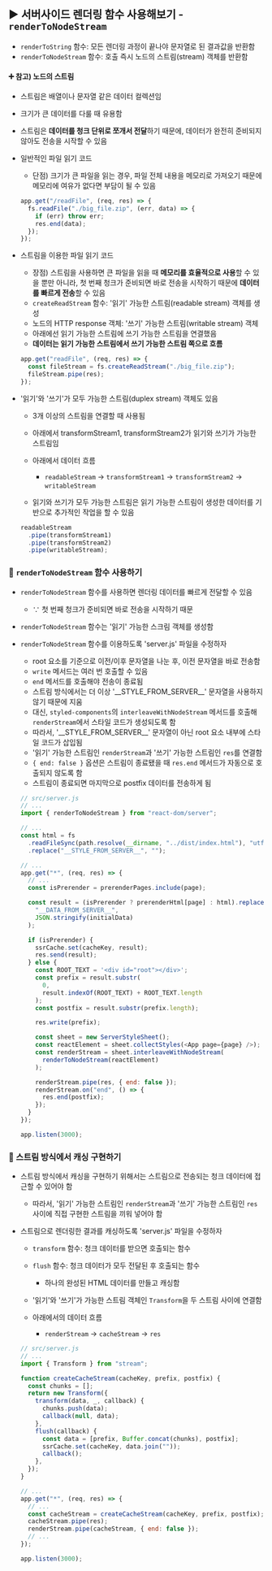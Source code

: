 ## ▶ 서버사이드 렌더링 함수 사용해보기 - `renderToNodeStream`

- `renderToString` 함수: 모든 렌더링 과정이 끝나야 문자열로 된 결과값을 반환함
- `renderToNodeStream` 함수: 호출 즉시 노드의 스트림(stream) 객체를 반환함

#### ➕ 참고) 노드의 스트림

- 스트림은 배열이나 문자열 같은 데이터 컬렉션임
- 크기가 큰 데이터를 다룰 때 유용함
- 스트림은 **데이터를 청크 단위로 쪼개서 전달**하기 때문에, 데이터가 완전히 준비되지 않아도 전송을 시작할 수 있음

- 일반적인 파일 읽기 코드

  - 단점) 크기가 큰 파일을 읽는 경우, 파일 전체 내용을 메모리로 가져오기 때문에 메모리에 여유가 없다면 부담이 될 수 있음

  ```js
  app.get("/readFile", (req, res) => {
    fs.readFile("./big_file.zip", (err, data) => {
      if (err) throw err;
      res.end(data);
    });
  });
  ```

- 스트림을 이용한 파일 읽기 코드

  - 장점) 스트림을 사용하면 큰 파일을 읽을 때 **메모리를 효율적으로 사용**할 수 있을 뿐만 아니라, 첫 번째 청크가 준비되면 바로 전송을 시작하기 때문에 **데이터를 빠르게 전송**할 수 있음
  - `createReadStream` 함수: '읽기' 가능한 스트림(readable stream) 객체를 생성
  - 노드의 HTTP response 객체: '쓰기' 가능한 스트림(writable stream) 객체
  - 아래에선 읽기 가능한 스트림에 쓰기 가능한 스트림을 연결했음
  - **데이터는 읽기 가능한 스트림에서 쓰기 가능한 스트림 쪽으로 흐름**

  ```js
  app.get("readFile", (req, res) => {
    const fileStream = fs.createReadStream("./big_file.zip");
    fileStream.pipe(res);
  });
  ```

- '읽기'와 '쓰기'가 모두 가능한 스트림(duplex stream) 객체도 있음

  - 3개 이상의 스트림을 연결할 때 사용됨
  - 아래에서 transformStream1, transformStream2가 읽기와 쓰기가 가능한 스트림임
  - 아래에서 데이터 흐름

    - `readableStream` → `transformStream1` → `transformStream2` → `writableStream`

  - 읽기와 쓰기가 모두 가능한 스트림은 읽기 가능한 스트림이 생성한 데이터를 기반으로 추가적인 작업을 할 수 있음

  ```js
  readableStream
    .pipe(transformStream1)
    .pipe(transformStream2)
    .pipe(writableStream);
  ```

### 🔹 `renderToNodeStream` 함수 사용하기

- `renderToNodeStream` 함수를 사용하면 렌더링 데이터를 빠르게 전달할 수 있음

  - ∵ 첫 번째 청크가 준비되면 바로 전송을 시작하기 때문

- `renderToNodeStream` 함수는 '읽기' 가능한 스크림 객체를 생성함

- `renderToNodeStream` 함수를 이용하도록 'server.js' 파일을 수정하자

  - root 요소를 기준으로 이전/이후 문자열을 나눈 후, 이전 문자열을 바로 전송함
  - `write` 메서드는 여러 번 호출할 수 있음
  - `end` 메서드를 호출해야 전송이 종료됨
  - 스트림 방식에서는 더 이상 '\_\_STYLE_FROM_SERVER\_\_' 문자열을 사용하지 않기 때문에 지움
  - 대신, `styled-components`의 `interleaveWithNodeStream` 메서드를 호출해 `renderStream`에서 스타일 코드가 생성되도록 함
  - 따라서, '\_\_STYLE_FROM_SERVER\_\_' 문자열이 아닌 root 요소 내부에 스타일 코드가 삽입됨
  - '읽기' 가능한 스트림인 `renderStream`과 '쓰기' 가능한 스트림인 `res`를 연결함
  - `{ end: false }` 옵션은 스트림이 종료됐을 때 `res.end` 메서드가 자동으로 호출되지 않도록 함
  - 스트림이 종료되면 마지막으로 postfix 데이터를 전송하게 됨

  ```js
  // src/server.js
  // ...
  import { renderToNodeStream } from "react-dom/server";

  // ...
  const html = fs
    .readFileSync(path.resolve(__dirname, "../dist/index.html"), "utf8")
    .replace("__STYLE_FROM_SERVER__", "");

  // ...
  app.get("*", (req, res) => {
    // ...
    const isPrerender = prerenderPages.include(page);

    const result = (isPrerender ? prerenderHtml[page] : html).replace(
      "__DATA_FROM_SERVER__",
      JSON.stringify(initialData)
    );

    if (isPrerender) {
      ssrCache.set(cacheKey, result);
      res.send(result);
    } else {
      const ROOT_TEXT = '<div id="root"></div>';
      const prefix = result.substr(
        0,
        result.indexOf(ROOT_TEXT) + ROOT_TEXT.length
      );
      const postfix = result.substr(prefix.length);

      res.write(prefix);

      const sheet = new ServerStyleSheet();
      const reactElement = sheet.collectStyles(<App page={page} />);
      const renderStream = sheet.interleaveWithNodeStream(
        renderToNodeStream(reactElement)
      );

      renderStream.pipe(res, { end: false });
      renderStream.on("end", () => {
        res.end(postfix);
      });
    }
  });

  app.listen(3000);
  ```

### 🔹 스트림 방식에서 캐싱 구현하기

- 스트림 방식에서 캐싱을 구현하기 위해서는 스트림으로 전송되는 청크 데이터에 접근할 수 있어야 함

  - 따라서, '읽기' 가능한 스트림인 `renderStream`과 '쓰기' 가능한 스트림인 `res` 사이에 직접 구현한 스트림을 끼워 넣어야 함

- 스트림으로 렌더링한 결과를 캐싱하도록 'server.js' 파일을 수정하자

  - `transform` 함수: 청크 데이터를 받으면 호출되는 함수
  - `flush` 함수: 청크 데이터가 모두 전달된 후 호출되는 함수

    - 하나의 완성된 HTML 데이터를 만들고 캐싱함

  - '읽기'와 '쓰기'가 가능한 스트림 객체인 `Transform`을 두 스트림 사이에 연결함
  - 아래에서의 데이터 흐름

    - `renderStream` → `cacheStream` → `res`

  ```js
  // src/server.js
  // ...
  import { Transform } from "stream";

  function createCacheStream(cacheKey, prefix, postfix) {
    const chunks = [];
    return new Transform({
      transform(data, _, callback) {
        chunks.push(data);
        callback(null, data);
      },
      flush(callback) {
        const data = [prefix, Buffer.concat(chunks), postfix];
        ssrCache.set(cacheKey, data.join(""));
        callback();
      },
    });
  }

  // ...
  app.get("*", (req, res) => {
    // ...
    const cacheStream = createCacheStream(cacheKey, prefix, postfix);
    cacheStream.pipe(res);
    renderStream.pipe(cacheStream, { end: false });
    // ...
  });

  app.listen(3000);
  ```
